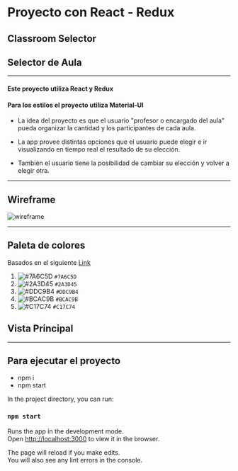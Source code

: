 # Proyecto con React - Redux
## Classroom Selector
## Selector de Aula

---------------------

#### Este proyecto utiliza React y Redux
#### Para los estilos el proyecto utiliza Material-UI

- La idea del proyecto es que el usuario "profesor o encargado del aula" pueda organizar la cantidad y los participantes de cada aula.

- La app provee distintas opciones que el usuario puede elegir e ir visualizando en tiempo real el resultado de su elección.

- También el usuario tiene la posibilidad de cambiar su elección y volver a elegir otra.

---

## Wireframe

![wireframe](/public/images/design-images/1.jpg)

---

## Paleta de colores
   
   Basados en el siguiente [Link](https://coolors.co/7a6c5d-2a3d45-ddc9b4-bcac9b-c17c74)

   1. ![#7A6C5D](https://via.placeholder.com/15/7A6C5D/000000?text=+) `#7A6C5D`
   2. ![#2A3D45](https://via.placeholder.com/15/2A3D45/000000?text=+) `#2A3D45`
   3. ![#DDC9B4](https://via.placeholder.com/15/DDC9B4/000000?text=+) `#DDC9B4`
   4. ![#BCAC9B](https://via.placeholder.com/15/BCAC9B/000000?text=+) `#BCAC9B`
   5. ![#C17C74](https://via.placeholder.com/15/C17C74/000000?text=+) `#C17C74`

## Vista Principal


---

## Para ejecutar el proyecto

- npm i
- npm start






In the project directory, you can run:

### `npm start`

Runs the app in the development mode.\
Open [http://localhost:3000](http://localhost:3000) to view it in the browser.

The page will reload if you make edits.\
You will also see any lint errors in the console.
